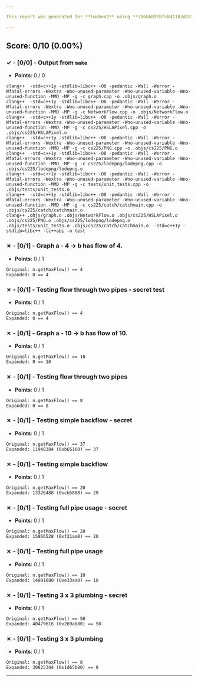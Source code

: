 ```yaml
---

This report was generated for **lmshen2** using **706bb891bfc841183d28f84cccd9519086bf9fd2** (latest commit as of **December 7th 2020, 6:00 am**)

---
```





## Score: 0/10 (0.00%)


### ✓ - [0/0] - Output from `make`

- **Points**: 0 / 0


```
clang++  -std=c++1y -stdlib=libc++ -O0 -pedantic -Wall -Werror -Wfatal-errors -Wextra -Wno-unused-parameter -Wno-unused-variable -Wno-unused-function -MMD -MP -g -c graph.cpp -o .objs/graph.o
clang++  -std=c++1y -stdlib=libc++ -O0 -pedantic -Wall -Werror -Wfatal-errors -Wextra -Wno-unused-parameter -Wno-unused-variable -Wno-unused-function -MMD -MP -g -c NetworkFlow.cpp -o .objs/NetworkFlow.o
clang++  -std=c++1y -stdlib=libc++ -O0 -pedantic -Wall -Werror -Wfatal-errors -Wextra -Wno-unused-parameter -Wno-unused-variable -Wno-unused-function -MMD -MP -g -c cs225/HSLAPixel.cpp -o .objs/cs225/HSLAPixel.o
clang++  -std=c++1y -stdlib=libc++ -O0 -pedantic -Wall -Werror -Wfatal-errors -Wextra -Wno-unused-parameter -Wno-unused-variable -Wno-unused-function -MMD -MP -g -c cs225/PNG.cpp -o .objs/cs225/PNG.o
clang++  -std=c++1y -stdlib=libc++ -O0 -pedantic -Wall -Werror -Wfatal-errors -Wextra -Wno-unused-parameter -Wno-unused-variable -Wno-unused-function -MMD -MP -g -c cs225/lodepng/lodepng.cpp -o .objs/cs225/lodepng/lodepng.o
clang++  -std=c++1y -stdlib=libc++ -O0 -pedantic -Wall -Werror -Wfatal-errors -Wextra -Wno-unused-parameter -Wno-unused-variable -Wno-unused-function -MMD -MP -g -c tests/unit_tests.cpp -o .objs/tests/unit_tests.o
clang++  -std=c++1y -stdlib=libc++ -O0 -pedantic -Wall -Werror -Wfatal-errors -Wextra -Wno-unused-parameter -Wno-unused-variable -Wno-unused-function -MMD -MP -g -c cs225/catch/catchmain.cpp -o .objs/cs225/catch/catchmain.o
clang++ .objs/graph.o .objs/NetworkFlow.o .objs/cs225/HSLAPixel.o .objs/cs225/PNG.o .objs/cs225/lodepng/lodepng.o .objs/tests/unit_tests.o .objs/cs225/catch/catchmain.o  -std=c++1y -stdlib=libc++ -lc++abi -o test

```


### ✗ - [0/1] - Graph a - 4 -> b  has flow of 4.

- **Points**: 0 / 1


```
Original: n.getMaxFlow() == 4
Expanded: 0 == 4
```


### ✗ - [0/1] - Testing flow through two pipes - secret test

- **Points**: 0 / 1


```
Original: n.getMaxFlow() == 4
Expanded: 0 == 4
```


### ✗ - [0/1] - Graph a - 10 -> b  has flow of 10.

- **Points**: 0 / 1


```
Original: n.getMaxFlow() == 10
Expanded: 0 == 10
```


### ✗ - [0/1] - Testing flow through two pipes

- **Points**: 0 / 1


```
Original: n.getMaxFlow() == 8
Expanded: 0 == 8
```


### ✗ - [0/1] - Testing simple backflow - secret

- **Points**: 0 / 1


```
Original: n.getMaxFlow() == 37
Expanded: 11948384 (0xb65160) == 37
```


### ✗ - [0/1] - Testing simple backflow

- **Points**: 0 / 1


```
Original: n.getMaxFlow() == 20
Expanded: 13326488 (0xcb5898) == 20
```


### ✗ - [0/1] - Testing full pipe usage - secret

- **Points**: 0 / 1


```
Original: n.getMaxFlow() == 20
Expanded: 15866528 (0xf21aa0) == 20
```


### ✗ - [0/1] - Testing full pipe usage

- **Points**: 0 / 1


```
Original: n.getMaxFlow() == 10
Expanded: 14891680 (0xe33aa0) == 10
```


### ✗ - [0/1] - Testing 3 x 3 plumbing - secret

- **Points**: 0 / 1


```
Original: n.getMaxFlow() == 50
Expanded: 40479616 (0x269ab80) == 50
```


### ✗ - [0/1] - Testing 3 x 3 plumbing

- **Points**: 0 / 1


```
Original: n.getMaxFlow() == 8
Expanded: 30825344 (0x1d65b80) == 8
```


---